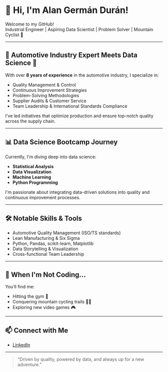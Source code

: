 # 👋 Hi, I'm Alan Germán Durán!

Welcome to my GitHub!  
Industrial Engineer | Aspiring Data Scientist | Problem Solver | Mountain Cyclist 🚴

---

## 🚗 Automotive Industry Expert Meets Data Science 🚀

With over **8 years of experience** in the automotive industry, I specialize in:
- Quality Management & Control
- Continuous Improvement Strategies
- Problem-Solving Methodologies
- Supplier Audits & Customer Service
- Team Leadership & International Standards Compliance

I've led initiatives that optimize production and ensure top-notch quality across the supply chain.

---

## 📊 Data Science Bootcamp Journey

Currently, I'm diving deep into data science:
- **Statistical Analysis**
- **Data Visualization**
- **Machine Learning**
- **Python Programming**

I'm passionate about integrating data-driven solutions into quality and continuous improvement processes.

---

## 🛠️ Notable Skills & Tools

- Automotive Quality Management (ISO/TS standards)
- Lean Manufacturing & Six Sigma
- Python, Pandas, scikit-learn, Matplotlib
- Data Storytelling & Visualization
- Cross-functional Team Leadership

---

## 🌄 When I'm Not Coding...

You’ll find me:
- Hitting the gym 💪
- Conquering mountain cycling trails 🚵‍♂️
- Exploring new video games 🎮

---

## 📫 Connect with Me

- [LinkedIn](https://www.linkedin.com/in/alan-german-durán-17997458)

---

> “Driven by quality, powered by data, and always up for a new adventure.”
